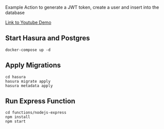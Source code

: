 Example Action to generate a JWT token, create a user and insert into the database

[Link to Youtube Demo](https://www.youtube.com/watch?v=oqbxEp4FIjE)

## Start Hasura and Postgres

```
docker-compose up -d
```

## Apply Migrations

```
cd hasura
hasura migrate apply
hasura metadata apply
```

## Run Express Function

```
cd functions/nodejs-express
npm install
npm start
```
